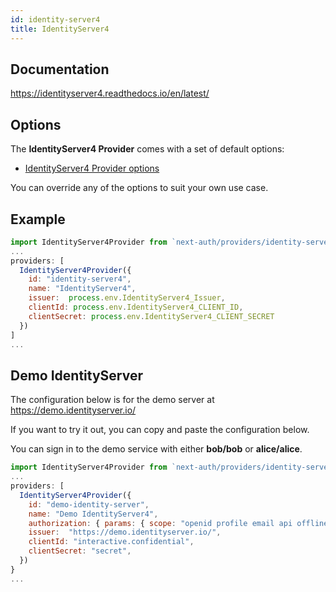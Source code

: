 ```yaml
---
id: identity-server4
title: IdentityServer4
---
```


## Documentation

https://identityserver4.readthedocs.io/en/latest/

## Options

The **IdentityServer4 Provider** comes with a set of default options:

- [IdentityServer4 Provider options](https://github.com/nextauthjs/next-auth/blob/main/src/providers/identity-server4.js)

You can override any of the options to suit your own use case.

## Example

```js
import IdentityServer4Provider from `next-auth/providers/identity-server4`
...
providers: [
  IdentityServer4Provider({
    id: "identity-server4",
    name: "IdentityServer4",
    issuer:  process.env.IdentityServer4_Issuer,
    clientId: process.env.IdentityServer4_CLIENT_ID,
    clientSecret: process.env.IdentityServer4_CLIENT_SECRET
  })
]
...
```

## Demo IdentityServer

The configuration below is for the demo server at https://demo.identityserver.io/

If you want to try it out, you can copy and paste the configuration below.

You can sign in to the demo service with either <b>bob/bob</b> or <b>alice/alice</b>.

```js
import IdentityServer4Provider from `next-auth/providers/identity-server4`
...
providers: [
  IdentityServer4Provider({
    id: "demo-identity-server",
    name: "Demo IdentityServer4",
    authorization: { params: { scope: "openid profile email api offline_access" } },
    issuer:  "https://demo.identityserver.io/",
    clientId: "interactive.confidential",
    clientSecret: "secret",
  })
}
...
```
